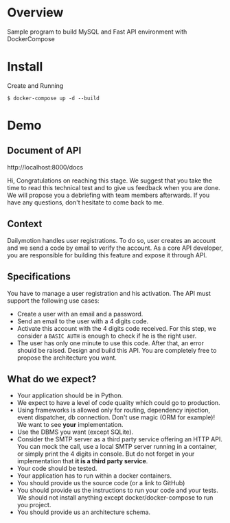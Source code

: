 # Overview
Sample program to build MySQL and Fast API environment with DockerCompose

# Install
Create and Running
```
$ docker-compose up -d --build
```

# Demo
## Document of API
http://localhost:8000/docs


Hi,
Congratulations on reaching this stage. We suggest that you take the time to read this technical test and to give us feedback when you are done.
We will propose you a debriefing with team members afterwards. 
If you have any questions, don't hesitate to come back to me.

## Context

Dailymotion handles user registrations. To do so, user creates an account and we send a code by email to verify the account.
As a core API developer, you are responsible for building this feature and expose it through API.

## Specifications

You have to manage a user registration and his activation.
The API must support the following use cases:
* Create a user with an email and a password.
* Send an email to the user with a 4 digits code.
* Activate this account with the 4 digits code received. For this step, we consider a `BASIC AUTH` is enough to check if he is the right user.
* The user has only one minute to use this code. After that, an error should be raised.
Design and build this API. You are completely free to propose the architecture you want.
## What do we expect?
- Your application should be in Python.
- We expect to have a level of code quality which could go to production.
- Using frameworks is allowed only for routing, dependency injection, event dispatcher, db connection. Don't use magic (ORM for example)! We want to see **your** implementation.
- Use the DBMS you want (except SQLite).
- Consider the SMTP server as a third party service offering an HTTP API. You can mock the call, use a local SMTP server running in a container, or simply print the 4 digits in console. But do not forget in your implementation that **it is a third party service**.
- Your code should be tested.
- Your application has to run within a docker containers.
- You should provide us the source code (or a link to GitHub)
- You should provide us the instructions to run your code and your tests. We should not install anything except docker/docker-compose to run you project.
- You should provide us an architecture schema.
